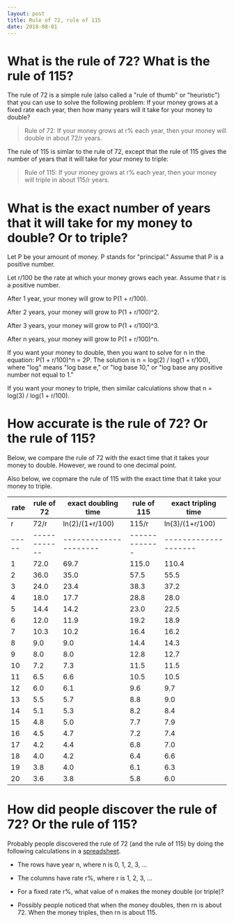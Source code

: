 ```yaml
---
layout: post
title: Rule of 72, rule of 115
date: 2018-08-01
---
```


# What is the rule of 72? What is the rule of 115?

The rule of 72 is a simple rule (also called a "rule of thumb" or "heuristic") that you can use to solve the following problem: If your money grows at a fixed rate each year, then how many years will it take for your money to double?

> Rule of 72: If your money grows at r% each year, then your money will double in about 72/r years.

The rule of 115 is simlar to the rule of 72, except that the rule of 115 gives the number of years that it will take for your money to triple:

> Rule of 115: If your money grows at r% each year, then your money will triple in about 115/r years.

# What is the exact number of years that it will take for my money to double? Or to triple?

Let P be your amount of money. P stands for "principal." Assume that P is a positive number.

Let r/100 be the rate at which your money grows each year. Assume that r is a positive number.

After 1 year, your money will grow to P(1 + r/100).

After 2 years, your money will grow to P(1 + r/100)^2.

After 3 years, your money will grow to P(1 + r/100)^3.

After n years, your money will grow to P(1 + r/100)^n.

If you want your money to double, then you want to solve for n in the equation: P(1 + r/100)^n = 2P. The solution is n = log(2) / log(1 + r/100), where "log" means "log base e," or "log base 10," or "log base any positive number not equal to 1."

If you want your money to triple, then similar calculations show that n = log(3) / log(1 + r/100).

# How accurate is the rule of 72? Or the rule of 115?

Below, we compare the rule of 72 with the exact time that it takes your money to double. However, we round to one decimal point.

Also below, we copmare the rule of 115 with the exact time that it take your money to triple.

rate | rule of 72 | exact doubling time | rule of 115 | exact tripling time
-----|------------|---------------------|-------------|--------------------
r	   | 72/r	      | ln(2)/(1+r/100)	    | 115/r       | ln(3)/(1+r/100)
-----|------------|---------------------|-------------|--------------------
1	   | 72.0	      | 69.7		            | 115.0       | 110.4
2	   | 36.0	      | 35.0		            | 57.5        | 55.5
3	   | 24.0	      | 23.4		            | 38.3        | 37.2
4	   | 18.0	      | 17.7		            | 28.8        | 28.0
5	   | 14.4	      | 14.2		            | 23.0        | 22.5
6	   | 12.0	      | 11.9		            | 19.2        | 18.9
7	   | 10.3	      | 10.2		            | 16.4        | 16.2
8	   | 9.0	      | 9.0		              | 14.4        | 14.3
9	   | 8.0	      | 8.0		              | 12.8        | 12.7
10   | 7.2	      | 7.3		              | 11.5        | 11.5
11   | 6.5	      | 6.6		              | 10.5        | 10.5
12   | 6.0	      | 6.1		              | 9.6         | 9.7
13   | 5.5	      | 5.7		              | 8.8         | 9.0
14   | 5.1	      | 5.3		              | 8.2         | 8.4
15   | 4.8	      | 5.0		              | 7.7         | 7.9
16   | 4.5	      | 4.7		              | 7.2         | 7.4
17   | 4.2	      | 4.4		              | 6.8         | 7.0
18   | 4.0	      | 4.2		              | 6.4         | 6.6
19   | 3.8	      | 4.0		              | 6.1         | 6.3
20   | 3.6	      | 3.8		              | 5.8         | 6.0

# How did people discover the rule of 72? Or the rule of 115?

Probably people discovered the rule of 72 (and the rule of 115) by doing the following calculations in a [spreadsheet](https://github.com/chopdicemince/chopdicemince.github.io/blob/master/download/rule-of-72-and-rule-of-115.ods?raw=true). 

* The rows have year n, where n is 0, 1, 2, 3, ...

* The columns have rate r%, where r is 1, 2, 3, ...

* For a fixed rate r%, what value of n makes the money double (or triple)?

* Possibly people noticed that when the money doubles, then rn is about 72. When the money triples, then rn is about 115.

